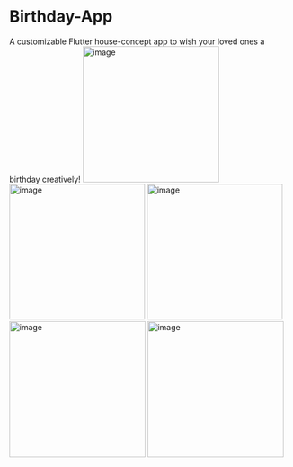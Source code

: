 # Birthday-App
A customizable Flutter house-concept app to wish your loved ones a birthday creatively!
<img width="242" alt="image" src="https://user-images.githubusercontent.com/71875214/153296708-8fe88294-b5a8-4e10-bf09-154b21532616.png">
<img width="241" alt="image" src="https://user-images.githubusercontent.com/71875214/153296758-9e160d96-7f29-40e6-bb03-6bfe06176c82.png">
<img width="241" alt="image" src="https://user-images.githubusercontent.com/71875214/153296804-04880934-b383-4866-b6cf-0fe72075fae3.png">
<img width="242" alt="image" src="https://user-images.githubusercontent.com/71875214/153296849-e70d2b04-1ca7-484e-8f37-3cb440e47b43.png">
<img width="242" alt="image" src="https://user-images.githubusercontent.com/71875214/153296890-9c153259-f21d-4b87-a75e-723d29fcd337.png">
